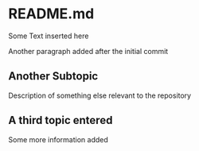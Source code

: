 # README.md

Some Text inserted here

Another paragraph added after the initial commit

## Another Subtopic

Description of something else relevant to the repository

## A third topic entered

Some more information added
